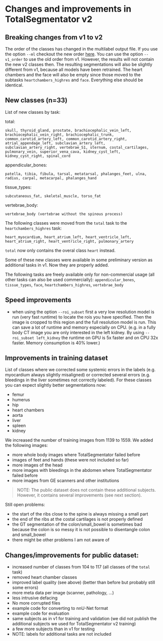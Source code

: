 # Changes and improvements in TotalSegmentator v2


## Breaking changes from v1 to v2
The order of the classes has changed in the multilabel output file. If you use the option `--ml` checkout the new order [here](https://github.com/wasserth/TotalSegmentator#class-details). You can use the option `--v1_order` to use the old order from v1. However, the results will not contain the new v2 classes then. The resulting segmentations will also be slightly different from v1, because all models have been retrained. The heart chambers and the face will also be empty since those moved to the subtasks `heartchambers_highres` and `face`.
Everything else should be identical.


## New classes (n=33)

List of new classes by task:

total:
```
skull, thyroid_gland, prostate, brachiocephalic_vein_left, brachiocephalic_vein_right, brachiocephalic_trunk, common_carotid_artery_left, common_carotid_artery_right, atrial_appendage_left, subclavian_artery_left, subclavian_artery_right, vertebrae_S1, sternum, costal_cartilages, pulmonary_vein, superior_vena_cava, kidney_cyst_left, kidney_cyst_right, spinal_cord
```

appendicular_bones: 
```
patella, tibia, fibula, tarsal, metatarsal, phalanges_feet, ulna, radius, carpal, metacarpal, phalanges_hand
```

tissue_types:
```
subcutaneous_fat, skeletal_muscle, torso_fat
```

vertebrae_body:
```
vertebrae_body (vertebrae without the spinous process)
```

The following classes were moved from the `total` task to the `heartchambers_highres` task:
```
heart_myocardium, heart_atrium_left, heart_ventricle_left, heart_atrium_right, heart_ventricle_right, pulmonary_artery
```
`total` now only contains the overal class `heart` instead.

Some of these new classes were available in some preliminary version as additional tasks in v1. Now they are properly added.

The following tasks are freely available only for non-commercial usage (all other tasks can also be used commercially):
`appendicular_bones`, `tissue_types`, `face`, `heartchambers_highres`, `vertebrae_body`


## Speed improvements
* when using the option `--roi_subset` first a very low resolution model is run (very fast runtime) to locate the rois you have specified. Then the image is cropped to this region and the full resolution model is run. This can save a lot of runtime and memory especially on CPU. (e.g. in a fully body CT image you are only interested in the left kidney. By using `--roi_subset left_kidney` the runtime on GPU is 5x faster and on CPU 32x faster. Memory consumption is 40% lower.)


## Improvements in training dataset

List of classes where we corrected some systemic errors in the labels (e.g. myocardium always slightly misaligned) or corrected several errors (e.g. bleedings in the liver sometimes not correctly labeled). For these classes you can expect slightly better segmentations now:
* femur
* humerus
* hip
* heart chambers
* aorta
* liver
* spleen
* kidney

We increased the number of training images from 1139 to 1559. We added the following images:
* more whole body images where TotalSegmentator failed before 
* images of feet and hands  (these were not included so far)
* more images of the head
* more images with bleedings in the abdomen where TotalSegmentator failed before
* more images from GE scanners and other institutions

> NOTE: The public dataset does not contain these additional subjects. However, it contains several improvements (see next section).


Still open problems:
* the start of the ribs close to the spine is always missing a small part
* the end of the ribs at the costal cartilages is not properly defined
* the GT segmentation of the colon/small_bowel is sometimes bad because the colon is so messy it is not possible to disentangle colon and small_bowel
* there might be other problems I am not aware of


## Changes/improvements for public dataset:
* increased number of classes from 104 to 117 (all classes of the `total` task)
* removed heart chamber classes
* improved label quality (see above) (better than before but probably still some errors)
* more meta data per image (scanner, pathology, ...)
* less intrusive defacing
* No more corrupted files
* example code for converting to nnU-Net format
* example code for evaluation
* same subjects as in v1 for training and validation (we did not publish the additional subjects we used for TotalSegmentator v2 training)
* a few more subjects than in v1 for testing
* NOTE: labels for additional tasks are not included

